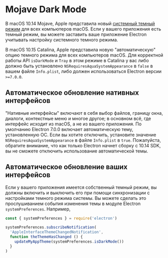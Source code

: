 # Mojave Dark Mode

В macOS 10.14 Mojave, Apple представила новый [системный темный режим](https://developer.apple.com/design/human-interface-guidelines/macos/visual-design/dark-mode/) для всех компьютеров macOS. Если у вашего приложения есть темный режим, вы можете заставить ваше приложение Electron учитывать настройку системного темного режима.

В macOS 10.15 Catalina, Apple представила новую "автоматическую" опцию темного режима для всех компьютеров macOS. Для корректной работы API `isDarkMode` и `Tray` в этом режиме в Catalina у вас либо должно быть установлено `NSRequiresAquaSystemAppearance` в `false` в вашем файле `Info.plist`, либо должен использоваться Electron версии `>=7.0.0`.

## Автоматическое обновление нативных интерфейсов

"Нативные интерфейсы" включают в себя выбор файлов, границу окна, диалоги, контекстные меню и многое другое; в основном всё, где интерфейс исходит из macOS, а не из вашего приложения. По умолчанию Electron 7.0.0 включает автоматическую тему, установленную ОС. Если вы хотите отключить, установите значение `NSRequiresAquaSystemAppearance` в файле `Info.plist` в `true`. Пожалуйста, обратите внимание, что как только Electron начнет сборку с 10.14 SDK, вы не сможете отключить использование автоматической темы.

## Автоматическое обновление ваших интерфейсов

Если у вашего приложения имеется собственный темный режим, вы должны включить и выключить его при помощи синхронизации с настройками темного режима системы. Вы можете сделать это прослушиванием события изменения темы в модуле Electron `systemPreferences`. Например,

```js
const { systemPreferences } = require('electron')

systemPreferences.subscribeNotification(
  'AppleInterfaceThemeChangedNotification',
  function theThemeHasChanged () {
    updateMyAppTheme(systemPreferences.isDarkMode())
  }
)
```